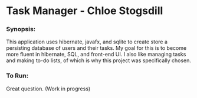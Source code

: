 # Task Manager - Chloe Stogsdill

### Synopsis:
This application uses hibernate, javafx, and sqlite to create store  a persisting 
database of users and their tasks. My goal for this is to become more fluent in 
hibernate, SQL, and front-end UI. I also like managing tasks and making to-do
lists, of which is why this project was specifically chosen. 

### To Run:
Great question. (Work in progress)
